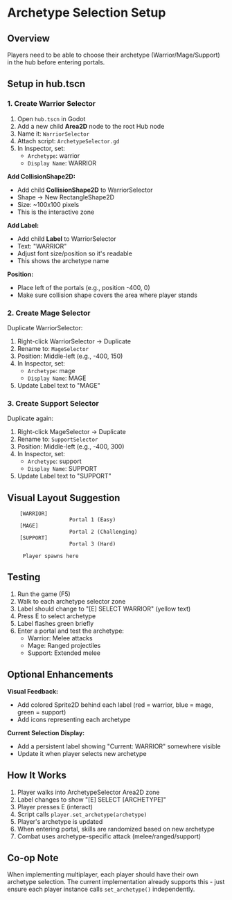 # Archetype Selection Setup

## Overview
Players need to be able to choose their archetype (Warrior/Mage/Support) in the hub before entering portals.

## Setup in hub.tscn

### 1. Create Warrior Selector

1. Open `hub.tscn` in Godot
2. Add a new child **Area2D** node to the root Hub node
3. Name it: `WarriorSelector`
4. Attach script: `ArchetypeSelector.gd`
5. In Inspector, set:
   - `Archetype`: warrior
   - `Display Name`: WARRIOR

**Add CollisionShape2D:**
- Add child **CollisionShape2D** to WarriorSelector
- Shape → New RectangleShape2D
- Size: ~100x100 pixels
- This is the interactive zone

**Add Label:**
- Add child **Label** to WarriorSelector
- Text: "WARRIOR"
- Adjust font size/position so it's readable
- This shows the archetype name

**Position:**
- Place left of the portals (e.g., position -400, 0)
- Make sure collision shape covers the area where player stands

### 2. Create Mage Selector

Duplicate WarriorSelector:
1. Right-click WarriorSelector → Duplicate
2. Rename to: `MageSelector`
3. Position: Middle-left (e.g., -400, 150)
4. In Inspector, set:
   - `Archetype`: mage
   - `Display Name`: MAGE
5. Update Label text to "MAGE"

### 3. Create Support Selector

Duplicate again:
1. Right-click MageSelector → Duplicate
2. Rename to: `SupportSelector`
3. Position: Middle-left (e.g., -400, 300)
4. In Inspector, set:
   - `Archetype`: support
   - `Display Name`: SUPPORT
5. Update Label text to "SUPPORT"

## Visual Layout Suggestion

```
    [WARRIOR]
                    Portal 1 (Easy)
    [MAGE]
                    Portal 2 (Challenging)
    [SUPPORT]
                    Portal 3 (Hard)

     Player spawns here
```

## Testing

1. Run the game (F5)
2. Walk to each archetype selector zone
3. Label should change to "[E] SELECT WARRIOR" (yellow text)
4. Press E to select archetype
5. Label flashes green briefly
6. Enter a portal and test the archetype:
   - Warrior: Melee attacks
   - Mage: Ranged projectiles
   - Support: Extended melee

## Optional Enhancements

**Visual Feedback:**
- Add colored Sprite2D behind each label (red = warrior, blue = mage, green = support)
- Add icons representing each archetype

**Current Selection Display:**
- Add a persistent label showing "Current: WARRIOR" somewhere visible
- Update it when player selects new archetype

## How It Works

1. Player walks into ArchetypeSelector Area2D zone
2. Label changes to show "[E] SELECT [ARCHETYPE]"
3. Player presses E (interact)
4. Script calls `player.set_archetype(archetype)`
5. Player's archetype is updated
6. When entering portal, skills are randomized based on new archetype
7. Combat uses archetype-specific attack (melee/ranged/support)

## Co-op Note

When implementing multiplayer, each player should have their own archetype selection. The current implementation already supports this - just ensure each player instance calls `set_archetype()` independently.
